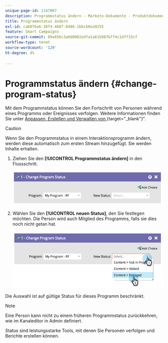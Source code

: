 ```yaml
---
unique-page-id: 1147007
description: Programmstatus ändern - Marketo-Dokumente - Produktdokumentation
title: Programmstatus ändern
exl-id: ca6076a6-10f4-4687-8486-1bbcb6ea9255
feature: Smart Campaigns
source-git-commit: 09a656c3a0d0002edfa1a61b987bff4c1dff33cf
workflow-type: tm+mt
source-wordcount: '129'
ht-degree: 4%

---
```


# Programmstatus ändern {#change-program-status}

Mit dem Programmstatus können Sie den Fortschritt von Personen während eines Programms oder Ereignisses verfolgen. Weitere Informationen finden Sie unter [Anpassen, Erstellen und Verwalten von ](/help/marketo/product-docs/administration/tags/create-a-program-channel.md){target="_blank"}&quot;.

>[!CAUTION]
>
>Wenn Sie den Programmstatus in einem Interaktionsprogramm ändern, werden diese automatisch zum ersten Stream hinzugefügt. Sie werden Inhalte erhalten.

1. Ziehen Sie den **[!UICONTROL Programmstatus ändern]** in den Flussschritt.

   ![](assets/change-program-status-1.png)

1. Wählen Sie den **[!UICONTROL neuen Status]**, den Sie festlegen möchten. Die Person wird auch Mitglied des Programms, falls sie dies noch nicht getan hat.

   ![](assets/change-program-status-2.png)

Die Auswahl ist auf gültige Status für dieses Programm beschränkt.

>[!NOTE]
>
>Eine Person kann nicht zu einem früheren Programmstatus zurückkehren, wie im Kanaleditor in Admin definiert.

Status sind leistungsstarke Tools, mit denen Sie Personen verfolgen und Berichte erstellen können.
